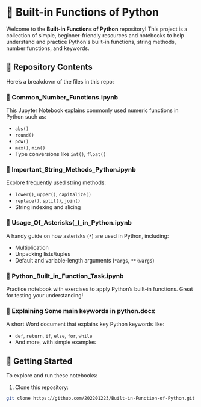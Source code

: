 # 🐍 Built-in Functions of Python

Welcome to the **Built-in Functions of Python** repository! This project is a collection of simple, beginner-friendly resources and notebooks to help understand and practice Python's built-in functions, string methods, number functions, and keywords.

## 📁 Repository Contents

Here’s a breakdown of the files in this repo:

### 📘 Common_Number_Functions.ipynb
This Jupyter Notebook explains commonly used numeric functions in Python such as:
- `abs()`
- `round()`
- `pow()`
- `max()`, `min()`
- Type conversions like `int()`, `float()`

### 📘 Important_String_Methods_Python.ipynb
Explore frequently used string methods:
- `lower()`, `upper()`, `capitalize()`
- `replace()`, `split()`, `join()`
- String indexing and slicing

### 📘 Usage_Of_Asterisks(_)_in_Python.ipynb
A handy guide on how asterisks (`*`) are used in Python, including:
- Multiplication
- Unpacking lists/tuples
- Default and variable-length arguments (`*args`, `**kwargs`)

### 📘 Python_Built_in_Function_Task.ipynb
Practice notebook with exercises to apply Python’s built-in functions. Great for testing your understanding!

### 📄 Explaining Some main keywords in python.docx
A short Word document that explains key Python keywords like:
- `def`, `return`, `if`, `else`, `for`, `while`
- And more, with simple examples

## 🚀 Getting Started

To explore and run these notebooks:

1. Clone this repository:

```bash
git clone https://github.com/202201223/Built-in-Function-of-Python.git
